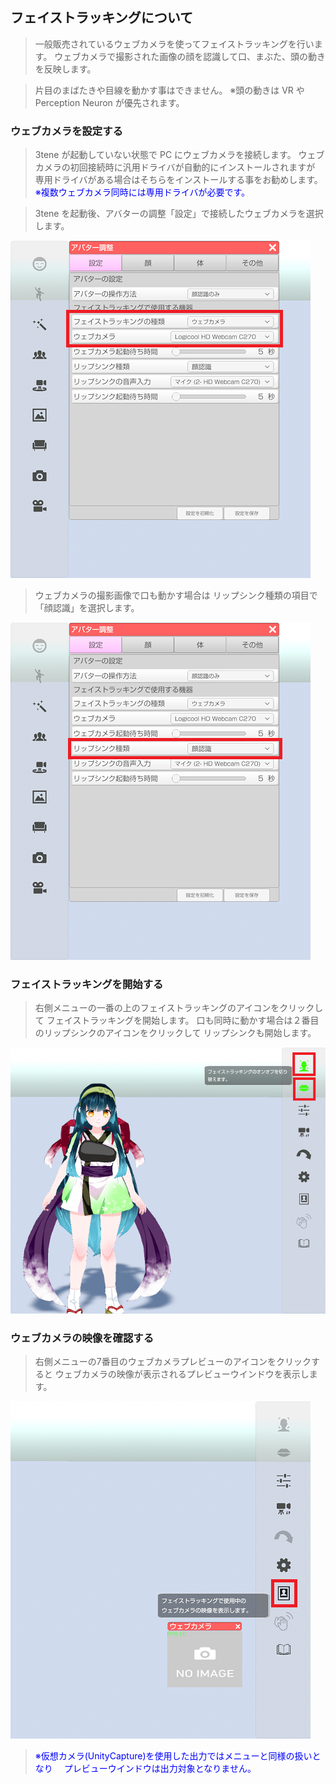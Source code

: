 ## フェイストラッキングについて

>一般販売されているウェブカメラを使ってフェイストラッキングを行います。
>ウェブカメラで撮影された画像の顔を認識して口、まぶた、頭の動きを反映します。

>片目のまばたきや目線を動かす事はできません。
>※頭の動きは VR や Perception Neuron が優先されます。


### ウェブカメラを設定する

>3tene が起動していない状態で PC にウェブカメラを接続します。
>ウェブカメラの初回接続時に汎用ドライバが自動的にインストールされますが
>専用ドライバがある場合はそちらをインストールする事をお勧めします。
><font color="Blue">※複数ウェブカメラ同時には専用ドライバが必要です。</font>

>3tene を起動後、アバターの調整「設定」で接続したウェブカメラを選択します。

![画像](image/webcamera_settings_1.png "")

>ウェブカメラの撮影画像で口も動かす場合は
>リップシンク種類の項目で「顔認識」を選択します。

![画像](image/webcamera_settings_2.png "")


### フェイストラッキングを開始する

>右側メニューの一番の上のフェイストラッキングのアイコンをクリックして
>フェイストラッキングを開始します。
>口も同時に動かす場合は２番目のリップシンクのアイコンをクリックして
>リップシンクも開始します。

![画像](image/webcamera_settings_3.png "")


### ウェブカメラの映像を確認する

>右側メニューの7番目のウェブカメラプレビューのアイコンをクリックすると
>ウェブカメラの映像が表示されるプレビューウインドウを表示します。

![画像](image/webcamera_settings_4.png "")

><font color="Blue">※仮想カメラ(UnityCapture)を使用した出力ではメニューと同様の扱いとなり
>　プレビューウインドウは出力対象となりません。</font>


